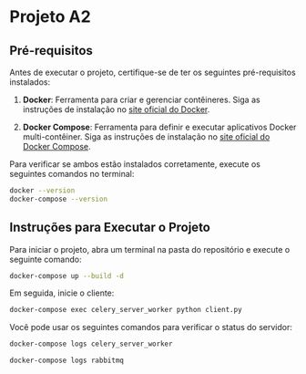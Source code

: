 # Projeto A2

## Pré-requisitos

Antes de executar o projeto, certifique-se de ter os seguintes pré-requisitos instalados:

1. **Docker**: Ferramenta para criar e gerenciar contêineres. Siga as instruções de instalação no [site oficial do Docker](https://docs.docker.com/get-docker/).

2. **Docker Compose**: Ferramenta para definir e executar aplicativos Docker multi-contêiner. Siga as instruções de instalação no [site oficial do Docker Compose](https://docs.docker.com/compose/install/).

Para verificar se ambos estão instalados corretamente, execute os seguintes comandos no terminal:

```bash
docker --version
docker-compose --version
```

## Instruções para Executar o Projeto

Para iniciar o projeto, abra um terminal na pasta do repositório e execute o seguinte comando:

```bash
docker-compose up --build -d
```

Em seguida, inicie o cliente:

```bash
docker-compose exec celery_server_worker python client.py
```

Você pode usar os seguintes comandos para verificar o status do servidor:

```bash
docker-compose logs celery_server_worker
```

```bash
docker-compose logs rabbitmq
```
